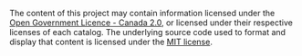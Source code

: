 The content of this project may contain information licensed under the [Open Government Licence - Canada 2.0](https://open.canada.ca/en/open-government-licence-canada), or licensed under their respective licenses of each catalog. The underlying source code used to format and display that content is licensed under the [MIT license](https://opensource.org/license/mit).